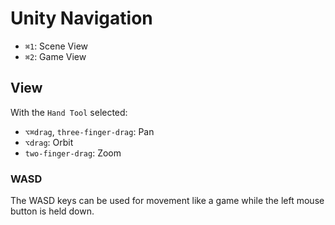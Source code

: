 # Unity Navigation

- `⌘1`: Scene View
- `⌘2`: Game View

## View

With the `Hand Tool` selected:

- `⌥⌘drag`, `three-finger-drag`: Pan
- `⌥drag`: Orbit
- `two-finger-drag`: Zoom

### WASD

The WASD keys can be used for movement like a game while the left mouse button is held down.